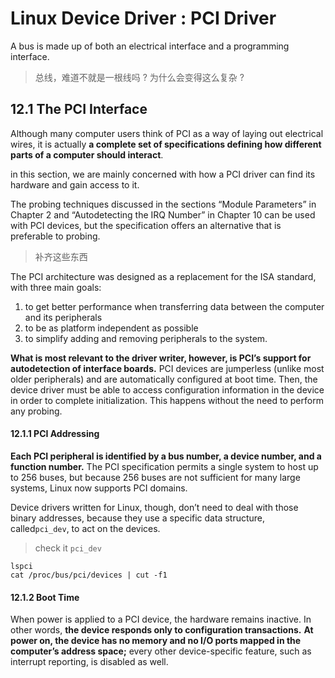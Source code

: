 # Linux Device Driver : PCI Driver
A bus is made up of both an
electrical interface and a programming interface. 

> 总线，难道不就是一根线吗 ?
> 为什么会变得这么复杂 ?


## 12.1 The PCI Interface
Although many computer users think of PCI as a way of laying out electrical wires, it
is actually **a complete set of specifications defining how different parts of a computer
should interact**.

in this section, we are mainly concerned with how a PCI
driver can find its hardware and gain access to it.

The probing techniques discussed
in the sections “Module Parameters” in Chapter 2 and “Autodetecting the IRQ
Number” in Chapter 10 can be used with PCI devices, but the specification offers an
alternative that is preferable to probing.
> 补齐这些东西

The PCI architecture was designed as a replacement for the ISA standard, with three
main goals: 
1. to get better performance when transferring data between the computer and its peripherals
2. to be as platform independent as possible 
3. to simplify adding and removing peripherals to the system.

**What is most relevant to the driver writer, however, is PCI’s support for autodetection of interface boards.** 
PCI devices are jumperless (unlike most older peripherals)
and are automatically configured at boot time. Then, the device driver must be able
to access configuration information in the device in order to complete initialization.
This happens without the need to perform any probing.

#### 12.1.1 PCI Addressing
**Each PCI peripheral is identified by a bus number, a device number, and a function
number.** The PCI specification permits a single system to host up to 256 buses, but
because 256 buses are not sufficient for many large systems, Linux now supports PCI
domains.

Device drivers written for Linux, though, don’t need to deal with those binary addresses,
because they use a specific data structure, called`pci_dev`, to act on the devices.
> check it `pci_dev`

```
lspci
cat /proc/bus/pci/devices | cut -f1
```

#### 12.1.2 Boot Time
When power is applied to a PCI device, the hardware remains inactive. In other
words, **the device responds only to configuration transactions.**
**At power on, the device has no memory and no I/O ports mapped in the computer’s address space;**
every other device-specific feature, such as interrupt reporting, is disabled as well.

